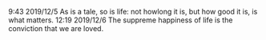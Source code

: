 9:43 2019/12/5
	As is a tale, so is life: not howlong it is, but how good it is, is what matters.
12:19 2019/12/6
	The suppreme happiness of life is the conviction that we are loved.